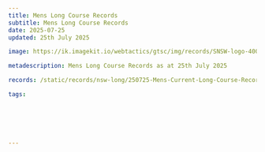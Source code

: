 ```yaml
---
title: Mens Long Course Records
subtitle: Mens Long Course Records
date: 2025-07-25
updated: 25th July 2025

image: https://ik.imagekit.io/webtactics/gtsc/img/records/SNSW-logo-400x600-new.jpg

metadescription: Mens Long Course Records as at 25th July 2025

records: /static/records/nsw-long/250725-Mens-Current-Long-Course-Records.pdf

tags:






---
```





